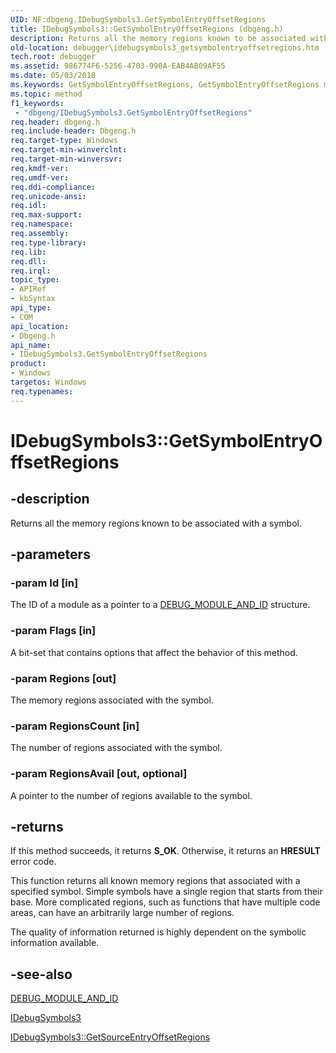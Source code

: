 ```yaml
---
UID: NF:dbgeng.IDebugSymbols3.GetSymbolEntryOffsetRegions
title: IDebugSymbols3::GetSymbolEntryOffsetRegions (dbgeng.h)
description: Returns all the memory regions known to be associated with a symbol.
old-location: debugger\idebugsymbols3_getsymbolentryoffsetregions.htm
tech.root: debugger
ms.assetid: 986774F6-5256-4703-990A-EAB4AB09AF55
ms.date: 05/03/2018
ms.keywords: GetSymbolEntryOffsetRegions, GetSymbolEntryOffsetRegions method [Windows Debugging], GetSymbolEntryOffsetRegions method [Windows Debugging],IDebugSymbols3 interface, IDebugSymbols3 interface [Windows Debugging],GetSymbolEntryOffsetRegions method, IDebugSymbols3.GetSymbolEntryOffsetRegions, IDebugSymbols3::GetSymbolEntryOffsetRegions, dbgeng/IDebugSymbols3::GetSymbolEntryOffsetRegions, debugger.idebugsymbols3_getsymbolentryoffsetregions
ms.topic: method
f1_keywords:
 - "dbgeng/IDebugSymbols3.GetSymbolEntryOffsetRegions"
req.header: dbgeng.h
req.include-header: Dbgeng.h
req.target-type: Windows
req.target-min-winverclnt: 
req.target-min-winversvr: 
req.kmdf-ver: 
req.umdf-ver: 
req.ddi-compliance: 
req.unicode-ansi: 
req.idl: 
req.max-support: 
req.namespace: 
req.assembly: 
req.type-library: 
req.lib: 
req.dll: 
req.irql: 
topic_type:
- APIRef
- kbSyntax
api_type:
- COM
api_location:
- Dbgeng.h
api_name:
- IDebugSymbols3.GetSymbolEntryOffsetRegions
product:
- Windows
targetos: Windows
req.typenames: 
---
```


# IDebugSymbols3::GetSymbolEntryOffsetRegions


## -description


Returns all the memory regions known to be associated
    with a symbol.  


## -parameters




### -param Id [in]

The ID of a module as a pointer to a <a href="https://docs.microsoft.com/windows-hardware/drivers/ddi/content/dbgeng/ns-dbgeng-_debug_module_and_id">DEBUG_MODULE_AND_ID</a> structure. 


### -param Flags [in]

A bit-set that contains options that affect the behavior of this method. 


### -param Regions [out]

The memory regions associated with the symbol. 


### -param RegionsCount [in]

The number of regions associated with the symbol.


### -param RegionsAvail [out, optional]

A pointer to the number of regions available to the symbol. 


## -returns



If this method succeeds, it returns <b xmlns:loc="http://microsoft.com/wdcml/l10n">S_OK</b>. Otherwise, it returns an <b xmlns:loc="http://microsoft.com/wdcml/l10n">HRESULT</b> error code.

This function returns all known memory regions that associated
    with a specified symbol.  Simple symbols have a single region that starts from their base. More complicated regions, such as functions that have multiple code areas, can have an arbitrarily
    large number of regions.

The quality of information returned is highly
    dependent on the symbolic information available.




## -see-also




<a href="https://docs.microsoft.com/windows-hardware/drivers/ddi/content/dbgeng/ns-dbgeng-_debug_module_and_id">DEBUG_MODULE_AND_ID</a>



<a href="https://docs.microsoft.com/windows-hardware/drivers/ddi/content/dbgeng/nn-dbgeng-idebugsymbols3">IDebugSymbols3</a>



<a href="https://docs.microsoft.com/windows-hardware/drivers/ddi/content/dbgeng/nf-dbgeng-idebugsymbols3-getsourceentryoffsetregions">IDebugSymbols3::GetSourceEntryOffsetRegions</a>
 

 

